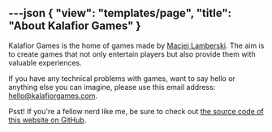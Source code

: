 ---json
{
    "view": "templates/page",
    "title": "About Kalafior Games"
}
---

Kalafior Games is the home of games made by [Maciej Lamberski](http://lamberski.com). The aim is to create games that not only entertain players but also provide them with valuable experiences.

If you have any technical problems with games, want to say hello or anything else you can imagine, please use this email address: [hello@kalafiorgames.com](mailto:hello@kalafiorgames.com).

Psst! If you're a fellow nerd like me, be sure to check out [the source code of this website on GitHub](http://github.com/lamberski/kalafiorgames).
